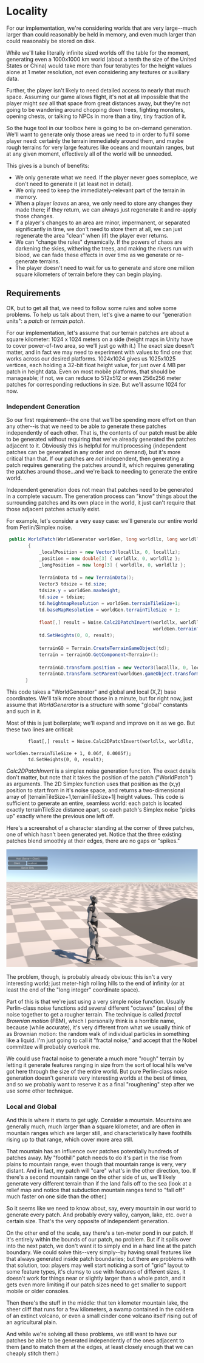 # Locality

For our implementation, we're considering worlds that are very large--much larger than could reasonably be held in memory, and even much larger than could reasonably be stored on disk.

While we'll take literally infinite sized worlds off the table for the moment, generating even a 1000x1000 km world (about  a tenth the size of the United States or China) would take more than four terabytes for the height values alone at 1 meter resolution, not even considering any textures or auxiliary data.

Further, the player isn't likely to need detailed access to nearly that much space.   Assuming our game allows flight, it's not at all impossible that the player might _see_ all that space from great distances away, but they're not going to be wandering around chopping down trees, fighting monsters, opening chests, or talking to NPCs in more than a tiny, tiny fraction of it.

So the huge tool in our toolbox here is going to be on-demand generation.   We'll want to generate only those areas we need to in order to fulfil some player need: certainly the terrain immediately around them, and maybe rough terrains for very large features like oceans and mountain ranges, but at any given moment, effectively all of the world will be unneeded.

This gives is a bunch of benefits:

- We only generate what we need.  If the player never goes someplace, we don't need to generate it (at least not in detail).
- We only need to keep the immediately-relevant part of the terrain in memory.
- When a player _leaves_ an area, we only need to store any changes they made there; if they return, we can always just regenerate it and re-apply those changes.
- If a player's changes to an area are minor, impermanent, or separated significantly in time, we don't need to store them at all, we can just regenerate the area "clean" when (if) the player ever returns.
- We can "change the rules" dynamically.   If the powers of chaos are darkening the skies, withering the trees, and making the rivers run with blood, we can fade these effects in over time as we generate or re-generate terrains.
- The player doesn't need to wait for us to generate and store one million square kilometers of terrain before they can begin playing.

## Requirements

OK, but to get all that, we need to follow some rules and solve some problems.   To help us talk about them, let's give a name to our "generation units": a _patch_ or _terrain patch_.

For our implementation, let's assume that our terrain patches are about a square kilometer: 1024 x 1024 meters on a side (height maps in Unity have to cover power-of-two area, so we'll just go with it.)   The exact size doesn't matter, and in fact we may need to experiment with values to find one that works across our desired platforms.     1024x1024 gives us 1025x1025 vertices, each holding a 32-bit float height value, for just over 4 MB per patch in height data.   Even on most mobile platforms, that should be manageable; if not, we can reduce to 512x512 or even 256x256 meter patches for corresponding reductions in size.    But we'll assume 1024 for now.

### Independent Generation

So our first requirement--the one that we'll be spending more effort on than any other--is that we need to be able to generate these patches independently of each other.    That is, the contents of our patch must be able to be generated without requiring that we've already generated the patches adjacent to it.   Obviously this is helpful for multiprocessing (independent patches can be generated in any order and on demand), but it's more critical than that.    If our patches are _not_ independent, then generating a patch requires generating the patches around it, which requires generating the patches around those...and we're back to needing to generate the entire world.

Independent generation does not mean that patches need to be generated in a complete vacuum.   The generation process can "know" things about the surrounding patches and its own place in the world, it just can't require that those adjacent patches actually exist.

For example, let's consider a very easy case:  we'll generate our entire world from Perlin/Simplex noise. 

```c#
 public WorldPatch(WorldGenerator worldGen, long worldllx, long worldllz, float localllx, float localllz)
        {
            _localPosition = new Vector3(localllx, 0, localllz);
            _position = new double[3] { worldllx, 0, worldllz };
            _longPosition = new long[3] { worldllx, 0, worldllz };
            
            TerrainData td = new TerrainData();
            Vector3 tdsize = td.size;
            tdsize.y = worldGen.maxheight;
            td.size = tdsize;
            td.heightmapResolution = worldGen.terrainTileSize+1;
            td.baseMapResolution = worldGen.terrainTileSize + 1;

            float[,] result = Noise.Calc2DPatchInvert(worldllx, worldllz, 
                                                      worldGen.terrainTileSize + 1, 0.06f, 0.0005f);
            td.SetHeights(0, 0, result);

            terrainGO = Terrain.CreateTerrainGameObject(td);
            terrain = terrainGO.GetComponent<Terrain>();

            terrainGO.transform.position = new Vector3(localllx, 0, localllz);
            terrainGO.transform.SetParent(worldGen.gameObject.transform);
       }
```

This code takes a "WorldGenerator" and global and local (X,Z) base coordinates.   We'll talk more about those in a minute, but for right now, just assume that *WorldGenerator* is a structure with some "global" constants and such in it.

Most of this is just boilerplate; we'll expand and improve on it as we go.   But these two lines are critical:

            float[,] result = Noise.Calc2DPatchInvert(worldllx, worldllz, 
                                                      worldGen.terrainTileSize + 1, 0.06f, 0.0005f);
            td.SetHeights(0, 0, result);

_Calc2DPatchInvert_ is a simplex noise generation function.   The exact details don't matter, but note that it takes the position of the patch ("WorldPatch") as arguments.   The 2D Simplex function uses that position as the (x,y) position to start from in it's noise space, and returns a two-dimensional array of [terrainTileSize+1,terrainTileSize+1] height values.    This code is sufficient to generate an entire, seamless world:  each patch is located exactly terrainTileSize distance apart, so each patch's Simplex noise "picks up" exactly where the previous one left off.

Here's a screenshot of a character standing at the corner of three patches, one of which hasn't been generated yet.  Notice that the three existing patches blend smoothly at their edges, there are no gaps or "spikes."

![Screenshot](media/simplex-char.png) 

The problem, though, is probably already obvious:  this isn't a very interesting world; just meter-high rolling hills to the end of infinity (or at least the end of the "long integer" coordinate space).

Part of this is that we're just using a very simple noise function.    Usually Perlin-class noise functions add several different "octaves" (scales) of the noise together to get a rougher terrain.   The technique is called _fractal Brownian motion_ (FBM), which I personally think is a horrible name, because (while accurate), it's very different from what we usually think of as Brownian motion: the random walk of individual particles in something like a liquid.    I'm just going to call it "fractal noise," and accept that the Nobel committee will probably overlook me.

We could use fractal noise to generate a much more "rough" terrain by letting it generate features ranging in size from the sort of local hills we've got here through the size of the entire world.     But pure Perlin-class noise generation doesn't generate very interesting worlds at the best of times, and so we probably want to reserve it as a final "roughening" step after we use some other technique.

### Local and Global

And this is where it starts to get ugly.   Consider a mountain.   Mountains are generally much, much larger than a square kilometer, and are often in mountain ranges which are larger still, and characteristically have foothills rising up to that range, which cover more area still.    

That mountain has an influence over patches potentially hundreds of patches away.   My "foothill" patch needs to do it's part in the rise from plains to mountain range, even though that mountain range is very, very distant.  And in fact, my patch will "care" what's in the other direction, too.   If there's a second mountain range on the other side of us, we'll likely generate very different terrain than if the land falls off to the sea (look at a relief map and notice that subduction mountain ranges tend to "fall off" much faster on one side than the other.)

So it seems like we need to know about, say, every mountain in our world to generate every patch.   And probably every valley, canyon, lake, etc. over a certain size.  That's the very opposite of independent generation.

On the other end of the scale, say there's a ten-meter pond in our patch.  If it's entirely within the bounds of our patch, no problem.   But if it spills over into the next patch, we don't want it to simply end in a hard line at the patch boundary.   We could solve this--very simply--by having small features like that always generated inside patch boundaries; but there are problems with that solution, too:  players may well start noticing a sort of "grid" layout to some feature types, it's clumsy to use with features of different sizes, it doesn't work for things near or slightly larger than a whole patch, and it gets even more limiting if our patch sizes need to get smaller to support mobile or older consoles. 

Then there's the stuff in the middle: that ten kilometer mountain lake, the sheer cliff that runs for a few kilometers, a swamp contained in the caldera of an extinct volcano, or even a small cinder cone volcano itself rising out of an agricultural plain.

And while we're solving all these problems, we still want to have our patches be able to be generated independently of the ones adjacent to them (and to match them at the edges, at least closely enough that we can cheaply stitch them.)